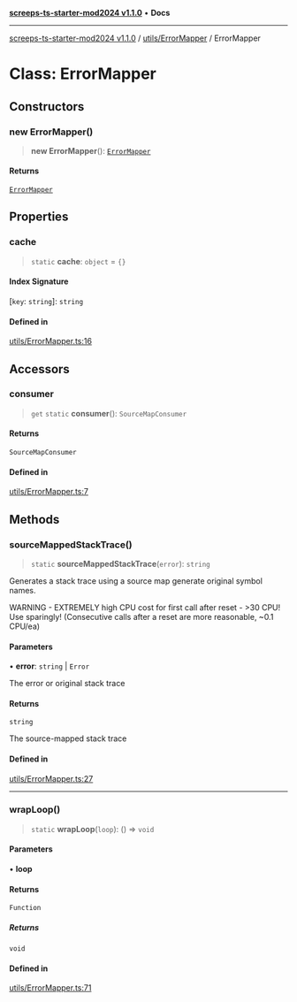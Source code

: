 [**screeps-ts-starter-mod2024 v1.1.0**](../../../README.md) • **Docs**

***

[screeps-ts-starter-mod2024 v1.1.0](../../../modules.md) / [utils/ErrorMapper](../README.md) / ErrorMapper

# Class: ErrorMapper

## Constructors

### new ErrorMapper()

> **new ErrorMapper**(): [`ErrorMapper`](ErrorMapper.md)

#### Returns

[`ErrorMapper`](ErrorMapper.md)

## Properties

### cache

> `static` **cache**: `object` = `{}`

#### Index Signature

 \[`key`: `string`\]: `string`

#### Defined in

[utils/ErrorMapper.ts:16](https://github.com/Kaimodo/screeps-ts-starter-mod2024/blob/a5b73b336d65167dfd0cbe18548fc5cecc5905cf/src/utils/ErrorMapper.ts#L16)

## Accessors

### consumer

> `get` `static` **consumer**(): `SourceMapConsumer`

#### Returns

`SourceMapConsumer`

#### Defined in

[utils/ErrorMapper.ts:7](https://github.com/Kaimodo/screeps-ts-starter-mod2024/blob/a5b73b336d65167dfd0cbe18548fc5cecc5905cf/src/utils/ErrorMapper.ts#L7)

## Methods

### sourceMappedStackTrace()

> `static` **sourceMappedStackTrace**(`error`): `string`

Generates a stack trace using a source map generate original symbol names.

WARNING - EXTREMELY high CPU cost for first call after reset - >30 CPU! Use sparingly!
(Consecutive calls after a reset are more reasonable, ~0.1 CPU/ea)

#### Parameters

• **error**: `string` \| `Error`

The error or original stack trace

#### Returns

`string`

The source-mapped stack trace

#### Defined in

[utils/ErrorMapper.ts:27](https://github.com/Kaimodo/screeps-ts-starter-mod2024/blob/a5b73b336d65167dfd0cbe18548fc5cecc5905cf/src/utils/ErrorMapper.ts#L27)

***

### wrapLoop()

> `static` **wrapLoop**(`loop`): () => `void`

#### Parameters

• **loop**

#### Returns

`Function`

##### Returns

`void`

#### Defined in

[utils/ErrorMapper.ts:71](https://github.com/Kaimodo/screeps-ts-starter-mod2024/blob/a5b73b336d65167dfd0cbe18548fc5cecc5905cf/src/utils/ErrorMapper.ts#L71)
